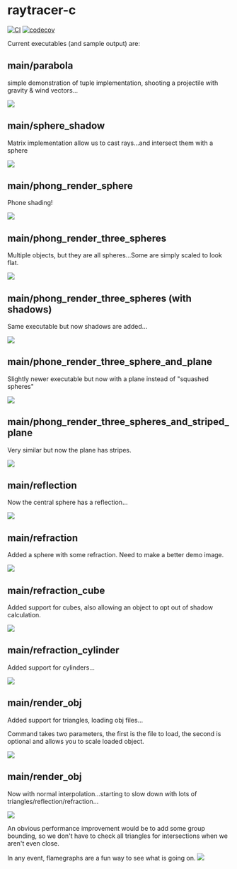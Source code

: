# raytracer-c

[![CI](https://github.com/twistdroach/raytracer-c/workflows/CI/badge.svg?branch=master)](https://github.com/twistdroach/raytracer-c/actions?query=workflow%3ACI)
[![codecov](https://codecov.io/gh/twistdroach/raytracer-c/branch/master/graph/badge.svg)](https://codecov.io/gh/twistdroach/raytracer-c)

Current executables (and sample output) are:

## main/parabola

simple demonstration of tuple implementation, shooting a projectile with gravity & wind vectors...

![](images/parabola.png)

## main/sphere_shadow

Matrix implementation allow us to cast rays...and intersect them with a sphere

![](images/sphere_shadow.png)

## main/phong_render_sphere

Phone shading!

![](images/phong_render_sphere2.png)

## main/phong_render_three_spheres

Multiple objects, but they are all spheres...Some are simply scaled to look flat.

![](images/phong_render_three_spheres.png)

## main/phong_render_three_spheres (with shadows)

Same executable but now shadows are added...

![](images/phong_render_three_spheres_with_shadows.png)

## main/phone_render_three_sphere_and_plane

Slightly newer executable but now with a plane instead of "squashed spheres"

![](images/phong_render_three_spheres_and_plane.png)

## main/phong_render_three_spheres_and_striped_plane

Very similar but now the plane has stripes.

![](images/phong_render_three_spheres_and_striped_plane.png)

## main/reflection

Now the central sphere has a reflection...

![](images/reflection.png)

## main/refraction

Added a sphere with some refraction.  Need to make a better demo image.

![](images/refraction.png)

## main/refraction_cube

Added support for cubes, also allowing an object to opt out of shadow calculation.

![](images/refraction_cube.png)

## main/refraction_cylinder

Added support for cylinders...

![](images/refraction_cylinder.png)

## main/render_obj

Added support for triangles, loading obj files...

Command takes two parameters, the first is the file to load, the second is optional and allows you to scale loaded object.

![](images/render_obj.png)

## main/render_obj

Now with normal interpolation...starting to slow down with lots of triangles/reflection/refraction...

![](images/glass_teapot.png)

An obvious performance improvement would be to add some group bounding, so we don't have to check all triangles for intersections when we aren't even close.

In any event, flamegraphs are a fun way to see what is going on.
![](images/glass_teapot_flamegraph.svg)
